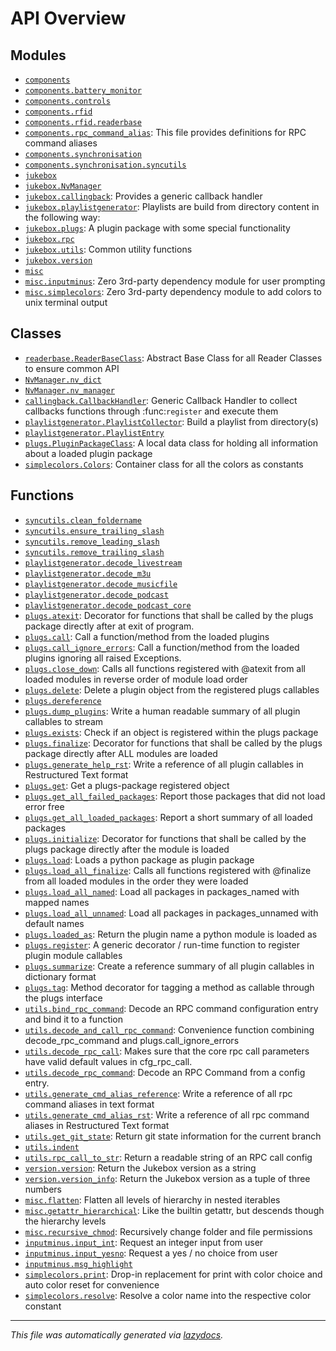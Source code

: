 <!-- markdownlint-disable -->

# API Overview

## Modules

- [`components`](./components.md#module-components)
- [`components.battery_monitor`](./components.battery_monitor.md#module-componentsbattery_monitor)
- [`components.controls`](./components.controls.md#module-componentscontrols)
- [`components.rfid`](./components.rfid.md#module-componentsrfid)
- [`components.rfid.readerbase`](./components.rfid.readerbase.md#module-componentsrfidreaderbase)
- [`components.rpc_command_alias`](./components.rpc_command_alias.md#module-componentsrpc_command_alias): This file provides definitions for RPC command aliases
- [`components.synchronisation`](./components.synchronisation.md#module-componentssynchronisation)
- [`components.synchronisation.syncutils`](./components.synchronisation.syncutils.md#module-componentssynchronisationsyncutils)
- [`jukebox`](./jukebox.md#module-jukebox)
- [`jukebox.NvManager`](./jukebox.NvManager.md#module-jukeboxnvmanager)
- [`jukebox.callingback`](./jukebox.callingback.md#module-jukeboxcallingback): Provides a generic callback handler
- [`jukebox.playlistgenerator`](./jukebox.playlistgenerator.md#module-jukeboxplaylistgenerator): Playlists are build from directory content in the following way:
- [`jukebox.plugs`](./jukebox.plugs.md#module-jukeboxplugs): A plugin package with some special functionality
- [`jukebox.rpc`](./jukebox.rpc.md#module-jukeboxrpc)
- [`jukebox.utils`](./jukebox.utils.md#module-jukeboxutils): Common utility functions
- [`jukebox.version`](./jukebox.version.md#module-jukeboxversion)
- [`misc`](./misc.md#module-misc)
- [`misc.inputminus`](./misc.inputminus.md#module-miscinputminus): Zero 3rd-party dependency module for user prompting
- [`misc.simplecolors`](./misc.simplecolors.md#module-miscsimplecolors): Zero 3rd-party dependency module to add colors to unix terminal output

## Classes

- [`readerbase.ReaderBaseClass`](./components.rfid.readerbase.md#class-readerbaseclass): Abstract Base Class for all Reader Classes to ensure common API
- [`NvManager.nv_dict`](./jukebox.NvManager.md#class-nv_dict)
- [`NvManager.nv_manager`](./jukebox.NvManager.md#class-nv_manager)
- [`callingback.CallbackHandler`](./jukebox.callingback.md#class-callbackhandler): Generic Callback Handler to collect callbacks functions through :func:`register` and execute them
- [`playlistgenerator.PlaylistCollector`](./jukebox.playlistgenerator.md#class-playlistcollector): Build a playlist from directory(s)
- [`playlistgenerator.PlaylistEntry`](./jukebox.playlistgenerator.md#class-playlistentry)
- [`plugs.PluginPackageClass`](./jukebox.plugs.md#class-pluginpackageclass): A local data class for holding all information about a loaded plugin package
- [`simplecolors.Colors`](./misc.simplecolors.md#class-colors): Container class for all the colors as constants

## Functions

- [`syncutils.clean_foldername`](./components.synchronisation.syncutils.md#function-clean_foldername)
- [`syncutils.ensure_trailing_slash`](./components.synchronisation.syncutils.md#function-ensure_trailing_slash)
- [`syncutils.remove_leading_slash`](./components.synchronisation.syncutils.md#function-remove_leading_slash)
- [`syncutils.remove_trailing_slash`](./components.synchronisation.syncutils.md#function-remove_trailing_slash)
- [`playlistgenerator.decode_livestream`](./jukebox.playlistgenerator.md#function-decode_livestream)
- [`playlistgenerator.decode_m3u`](./jukebox.playlistgenerator.md#function-decode_m3u)
- [`playlistgenerator.decode_musicfile`](./jukebox.playlistgenerator.md#function-decode_musicfile)
- [`playlistgenerator.decode_podcast`](./jukebox.playlistgenerator.md#function-decode_podcast)
- [`playlistgenerator.decode_podcast_core`](./jukebox.playlistgenerator.md#function-decode_podcast_core)
- [`plugs.atexit`](./jukebox.plugs.md#function-atexit): Decorator for functions that shall be called by the plugs package directly after at exit of program.
- [`plugs.call`](./jukebox.plugs.md#function-call): Call a function/method from the loaded plugins
- [`plugs.call_ignore_errors`](./jukebox.plugs.md#function-call_ignore_errors): Call a function/method from the loaded plugins ignoring all raised Exceptions.
- [`plugs.close_down`](./jukebox.plugs.md#function-close_down): Calls all functions registered with @atexit from all loaded modules in reverse order of module load order
- [`plugs.delete`](./jukebox.plugs.md#function-delete): Delete a plugin object from the registered plugs callables
- [`plugs.dereference`](./jukebox.plugs.md#function-dereference)
- [`plugs.dump_plugins`](./jukebox.plugs.md#function-dump_plugins): Write a human readable summary of all plugin callables to stream
- [`plugs.exists`](./jukebox.plugs.md#function-exists): Check if an object is registered within the plugs package
- [`plugs.finalize`](./jukebox.plugs.md#function-finalize): Decorator for functions that shall be called by the plugs package directly after ALL modules are loaded
- [`plugs.generate_help_rst`](./jukebox.plugs.md#function-generate_help_rst): Write a reference of all plugin callables in Restructured Text format
- [`plugs.get`](./jukebox.plugs.md#function-get): Get a plugs-package registered object
- [`plugs.get_all_failed_packages`](./jukebox.plugs.md#function-get_all_failed_packages): Report those packages that did not load error free
- [`plugs.get_all_loaded_packages`](./jukebox.plugs.md#function-get_all_loaded_packages): Report a short summary of all loaded packages
- [`plugs.initialize`](./jukebox.plugs.md#function-initialize): Decorator for functions that shall be called by the plugs package directly after the module is loaded
- [`plugs.load`](./jukebox.plugs.md#function-load): Loads a python package as plugin package
- [`plugs.load_all_finalize`](./jukebox.plugs.md#function-load_all_finalize): Calls all functions registered with @finalize from all loaded modules in the order they were loaded
- [`plugs.load_all_named`](./jukebox.plugs.md#function-load_all_named): Load all packages in packages_named with mapped names
- [`plugs.load_all_unnamed`](./jukebox.plugs.md#function-load_all_unnamed): Load all packages in packages_unnamed with default names
- [`plugs.loaded_as`](./jukebox.plugs.md#function-loaded_as): Return the plugin name a python module is loaded as
- [`plugs.register`](./jukebox.plugs.md#function-register): A generic decorator / run-time function to register plugin module callables
- [`plugs.summarize`](./jukebox.plugs.md#function-summarize): Create a reference summary of all plugin callables in dictionary format
- [`plugs.tag`](./jukebox.plugs.md#function-tag): Method decorator for tagging a method as callable through the plugs interface
- [`utils.bind_rpc_command`](./jukebox.utils.md#function-bind_rpc_command): Decode an RPC command configuration entry and bind it to a function
- [`utils.decode_and_call_rpc_command`](./jukebox.utils.md#function-decode_and_call_rpc_command): Convenience function combining decode_rpc_command and plugs.call_ignore_errors
- [`utils.decode_rpc_call`](./jukebox.utils.md#function-decode_rpc_call): Makes sure that the core rpc call parameters have valid default values in cfg_rpc_call.
- [`utils.decode_rpc_command`](./jukebox.utils.md#function-decode_rpc_command): Decode an RPC Command from a config entry.
- [`utils.generate_cmd_alias_reference`](./jukebox.utils.md#function-generate_cmd_alias_reference): Write a reference of all rpc command aliases in text format
- [`utils.generate_cmd_alias_rst`](./jukebox.utils.md#function-generate_cmd_alias_rst): Write a reference of all rpc command aliases in Restructured Text format
- [`utils.get_git_state`](./jukebox.utils.md#function-get_git_state): Return git state information for the current branch
- [`utils.indent`](./jukebox.utils.md#function-indent)
- [`utils.rpc_call_to_str`](./jukebox.utils.md#function-rpc_call_to_str): Return a readable string of an RPC call config
- [`version.version`](./jukebox.version.md#function-version): Return the Jukebox version as a string
- [`version.version_info`](./jukebox.version.md#function-version_info): Return the Jukebox version as a tuple of three numbers
- [`misc.flatten`](./misc.md#function-flatten): Flatten all levels of hierarchy in nested iterables
- [`misc.getattr_hierarchical`](./misc.md#function-getattr_hierarchical): Like the builtin getattr, but descends though the hierarchy levels
- [`misc.recursive_chmod`](./misc.md#function-recursive_chmod): Recursively change folder and file permissions
- [`inputminus.input_int`](./misc.inputminus.md#function-input_int): Request an integer input from user
- [`inputminus.input_yesno`](./misc.inputminus.md#function-input_yesno): Request a yes / no choice from user
- [`inputminus.msg_highlight`](./misc.inputminus.md#function-msg_highlight)
- [`simplecolors.print`](./misc.simplecolors.md#function-print): Drop-in replacement for print with color choice and auto color reset for convenience
- [`simplecolors.resolve`](./misc.simplecolors.md#function-resolve): Resolve a color name into the respective color constant


---

_This file was automatically generated via [lazydocs](https://github.com/ml-tooling/lazydocs)._
